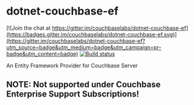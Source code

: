 # dotnet-couchbase-ef

[![Join the chat at https://gitter.im/couchbaselabs/dotnet-couchbase-ef](https://badges.gitter.im/couchbaselabs/dotnet-couchbase-ef.svg)](https://gitter.im/couchbaselabs/dotnet-couchbase-ef?utm_source=badge&utm_medium=badge&utm_campaign=pr-badge&utm_content=badge) [![Build status](https://ci.appveyor.com/api/projects/status/6wara5vaotkx65qy/branch/master?svg=true)](https://ci.appveyor.com/project/Couchbase/dotnet-couchbase-ef/branch/master)

An Entity Framework Provider for Couchbase Server

## NOTE: Not supported under Couchbase Enterprise Support Subscriptions! ##

